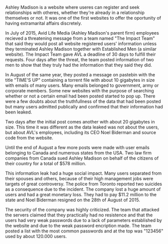 Ashley Madison is a website where useres can register and seek relationships with otheres, whether they're already in a relationship themselves or not. It was one of the first websites to offer the oportunity of having extramarital affairs discretely.

In July of 2015, Avid Life Media (Ashley Madison's parent firm) employees recieved a threatening message from a team named "The Impact Team" that said they would post all website registered users' information unless they terminated Ashley Madison together with Established Men (a similar website). The Impact Team gave AVL a deadline of 30 days to fulfill their requests. Four days after the threat, the team posted information of two men to show that they truly had the information that they said they did.

In August of the same year, they posted a message on pastebin with the title "TIME'S UP" containing a torrent file with about 10 gigabytes in size with emails of many users. Many emails belonged to government, army or corporate members. Some new websites with the purpose of searching whether or not a certain email had been posted started to pop up. There were a few doubts about the truthfullness of the data that had been posted but many users admitted publically and confirmed that their information had been leaked.

Two days after the initial post comes another with about 20 gigabytes in size. This time it was different as the data leaked was not about the users, but about AVL's employees, including its CEO Noel Biderman and source code from the website.

Until the end of August a few more posts were made with user emails belonging to Canada and numerous states from the USA. Two law firm companies from Canada sued Ashley Madison on behalf of the citizens of their country for a total of $578 million.

This information leak had a huge social impact. Many users separated from their spouses and others, because of their high management jobs were targets of great controversy. The police from Toronto reported two suicides as a consequence due to the incident. The company lost a huge amount of users and had a great monetary loss. They had to pay $11.2 million to the state and Noel Biderman resigned on the 28th of August of 2015.

The security of the company was highly criticized. The team that attacked the servers claimed that they practically had no resistence and that the users had very weak passwords due to a lack of parameters established by the website and due to the weak password encription made. The team posted a list with the most common passwords and at the top was "123456" used by about 120.000 users.
